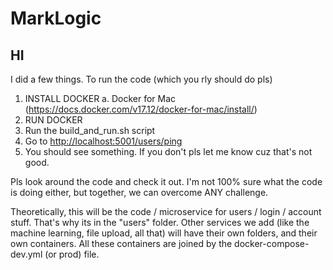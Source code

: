 # MarkLogic

## HI

I did a few things.
To run the code (which you rly should do pls)
1. INSTALL DOCKER
  a. Docker for Mac (https://docs.docker.com/v17.12/docker-for-mac/install/)
2. RUN DOCKER
3. Run the build_and_run.sh script
4. Go to <http://localhost:5001/users/ping>
5. You should see something. If you don't pls let me know cuz that's not good.

Pls look around the code and check it out. I'm not 100% sure what the code is doing either, but together, we can overcome ANY challenge.

Theoretically, this will be the code / microservice for users / login / account stuff. That's why its in the "users" folder. Other services we add (like the machine learning, file upload, all that) will have their own folders, and their own containers. All these containers are joined by the docker-compose-dev.yml (or prod) file.
